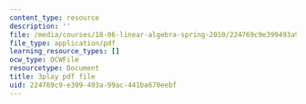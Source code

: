 ```yaml
---
content_type: resource
description: ''
file: /media/courses/18-06-linear-algebra-spring-2010/224769c9e399493a99ac441ba670eebf_9Q1q7s1jTzU.pdf
file_type: application/pdf
learning_resource_types: []
ocw_type: OCWFile
resourcetype: Document
title: 3play pdf file
uid: 224769c9-e399-493a-99ac-441ba670eebf
---
```

